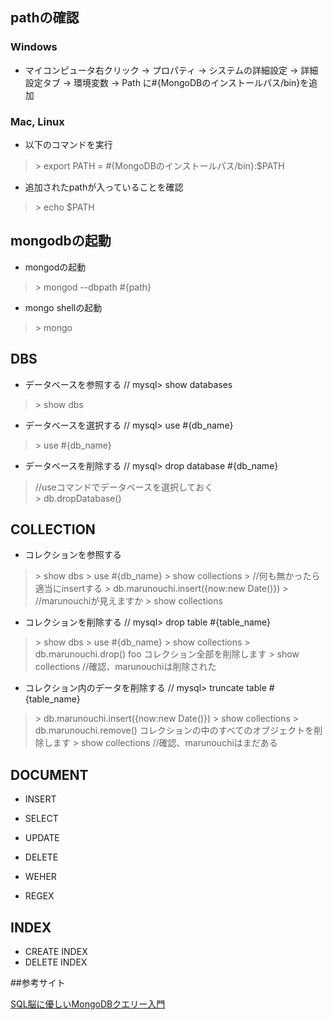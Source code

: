 ## pathの確認
### Windows
* マイコンピュータ右クリック -> プロパティ -> システムの詳細設定 -> 詳細設定タブ -> 環境変数 -> Path に#{MongoDBのインストールパス/bin}を追加

### Mac, Linux
* 以下のコマンドを実行

> \> export PATH = #{MongoDBのインストールパス/bin}:$PATH

* 追加されたpathが入っていることを確認

> \> echo $PATH

## mongodbの起動

* mongodの起動

> \> mongod --dbpath #{path}

* mongo shellの起動

> \> mongo

## DBS
* データベースを参照する // mysql> show databases

> \> show dbs

* データベースを選択する // mysql> use #{db_name}

> \> use #{db_name}

* データベースを削除する // mysql> drop database #{db_name}

> //useコマンドでデータベースを選択しておく  
> \> db.dropDatabase()

## COLLECTION
* コレクションを参照する

> \> show dbs
> \> use #{db_name}
> \> show collections
> \> //何も無かったら適当にinsertする
> \> db.marunouchi.insert({now:new Date()})
> \> //marunouchiが見えますか
> \> show collections

* コレクションを削除する // mysql> drop table #{table_name}

> \> show dbs
> \> use #{db_name}
> \> show collections
> \> db.marunouchi.drop()  foo コレクション全部を削除します
> \> show collections //確認、marunouchiは削除された

* コレクション内のデータを削除する // mysql> truncate table #{table_name}

> \> db.marunouchi.insert({now:new Date()})
> \> show collections
> \> db.marunouchi.remove()   コレクションの中のすべてのオブジェクトを削除します
> \> show collections //確認、marunouchiはまだある


## DOCUMENT
* INSERT

* SELECT

* UPDATE

* DELETE

* WEHER

* REGEX

## INDEX
* CREATE INDEX
* DELETE INDEX


##参考サイト

[SQL脳に優しいMongoDBクエリー入門](http://d.hatena.ne.jp/taka512/20110220/1298195574)


